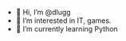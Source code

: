 - 👋 Hi, I’m @dlugg
- 👀 I’m interested in IT, games.
- 🌱 I’m currently learning Python

<!---
dlugg/dlugg is a ✨ special ✨ repository because its `README.md` (this file) appears on your GitHub profile.
You can click the Preview link to take a look at your changes.
--->
 
